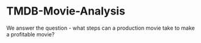 # TMDB-Movie-Analysis
We answer the question - what steps can a production movie take to make a profitable movie?
